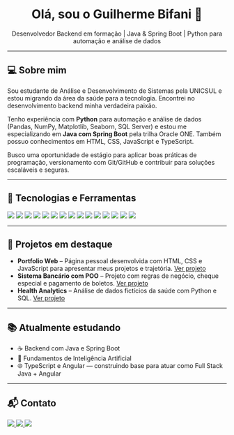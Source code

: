 <h1 align="center">Olá, sou o Guilherme Bifani 👋</h1>

<p align="center">
  Desenvolvedor Backend em formação | Java & Spring Boot | Python para automação e análise de dados
</p>

---

<h2>💻 Sobre mim</h2>
<p>
  Sou estudante de Análise e Desenvolvimento de Sistemas pela UNICSUL e estou migrando da área da saúde para a tecnologia. Encontrei no desenvolvimento backend minha verdadeira paixão.
</p>
<p>
  Tenho experiência com <strong>Python</strong> para automação e análise de dados (Pandas, NumPy, Matplotlib, Seaborn, SQL Server) e estou me especializando em <strong>Java com Spring Boot</strong> pela trilha Oracle ONE. Também possuo conhecimentos em HTML, CSS, JavaScript e TypeScript.
</p>
<p>
  Busco uma oportunidade de estágio para aplicar boas práticas de programação, versionamento com Git/GitHub e contribuir para soluções escaláveis e seguras.
</p>

---

<h2>🚀 Tecnologias e Ferramentas</h2>
<p>
  <img src="https://img.shields.io/badge/Java-%23ED8B00.svg?style=flat&logo=java&logoColor=white">
  <img src="https://img.shields.io/badge/Spring_Boot-6DB33F?style=flat&logo=springboot&logoColor=white">
  <img src="https://img.shields.io/badge/Git-F05032?style=flat&logo=git&logoColor=white">
  <img src="https://img.shields.io/badge/GitHub-181717?style=flat&logo=github&logoColor=white">
  <img src="https://img.shields.io/badge/HTML5-E34F26?style=flat&logo=html5&logoColor=white">
  <img src="https://img.shields.io/badge/CSS3-1572B6?style=flat&logo=css3&logoColor=white">
  <img src="https://img.shields.io/badge/JavaScript-F7DF1E?style=flat&logo=javascript&logoColor=black">
  <img src="https://img.shields.io/badge/TypeScript-007ACC?style=flat&logo=typescript&logoColor=white">
  <img src="https://img.shields.io/badge/Angular-DD0031?style=flat&logo=angular&logoColor=white">
  <img src="https://img.shields.io/badge/Python-%233776AB.svg?style=flat&logo=python&logoColor=white">
  <img src="https://img.shields.io/badge/SQL_Server-CC2927?style=flat&logo=microsoftsqlserver&logoColor=white">
  <img src="https://img.shields.io/badge/Pandas-150458?style=flat&logo=pandas&logoColor=white">
  <img src="https://img.shields.io/badge/NumPy-013243?style=flat&logo=numpy&logoColor=white">
  <img src="https://img.shields.io/badge/Matplotlib-007ACC?style=flat&logo=matplotlib&logoColor=white">
  <img src="https://img.shields.io/badge/Seaborn-4C4C4C?style=flat&logo=python&logoColor=white">
</p>

---

<h2>📂 Projetos em destaque</h2>
<ul>
  <li><strong>Portfolio Web</strong> – Página pessoal desenvolvida com HTML, CSS e JavaScript para apresentar meus projetos e trajetória. <a href="https://github.com/Bifaniii/portfolio-web" target="_blank">Ver projeto</a></li>
  <li><strong>Sistema Bancário com POO</strong> – Projeto com regras de negócio, cheque especial e pagamento de boletos. <a href="https://github.com/Bifaniii/conta-bancaria-bifani" target="_blank">Ver projeto</a></li>
  <li><strong>Health Analytics</strong> – Análise de dados fictícios da saúde com Python e SQL. <a href="https://github.com/Bifaniii/HealthAnalytics-personal-project" target="_blank">Ver projeto</a></li>
</ul>

---

<h2>📚 Atualmente estudando</h2>
<ul>
  <li>☕ Backend com Java e Spring Boot</li>
  <li>🧠 Fundamentos de Inteligência Artificial</li>
  <li>🌐 TypeScript e Angular — construindo base para atuar como Full Stack Java + Angular</li>
</ul>

---

<h2>📬 Contato</h2>
<p>
<a href="mailto:gbifani.tech@gmail.com" target="_blank">
  <img src="https://img.shields.io/badge/Email-Enviar%20mensagem?style=social&logo=gmail">
</a>
<a href="https://linkedin.com/in/guilhermebifani" target="_blank">
  <img src="https://img.shields.io/badge/LinkedIn-Conectar?style=social&logo=linkedin">
</a>
<a href="https://linktr.ee/guilhermebifani?utm_source=linktree_profile_share&ltsid=ed8aaf78-0d3b-461b-ae3c-d04bb693a54a" target="_blank">
  <img src="https://img.shields.io/badge/Linktree-Acessar?style=social&logo=linktree">
</a>
</p>
